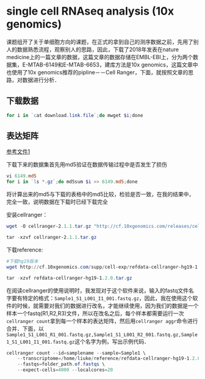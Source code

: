 # single cell RNAseq analysis (10x genomics)

课题组开了关于单细胞方向的课题，在正式的拿到自己的测序数据之前，先用了别人的数据熟悉流程，观察别人的思路，因此，下载了2018年发表在nature medicine上的一篇文章的数据，这篇文章的数据存储在EMBL-EBI上，分为两个数据集，E-MTAB-6149和E-MTAB-6653，建库方法是10x genomics，这篇文章中也使用了10x genomics推荐的pipline－－Cell Ranger，下面，就按照文章的思路，对数据进行分析．

## 下载数据

```powershell
for i in `cat download.link.file`;do mwget $i;done
```

## 表达矩阵

[参考文件1](https://support.10xgenomics.com/single-cell-gene-expression/software/pipelines/latest/what-is-cell-ranger)

下载下来的数据集首先用md5验证在数据传输过程中是否发生了损伤
```powershell
vi 6149.md5
for i in `ls *.gz`;do md5sum $i >> 6149.md5;done
```
将计算出来的md5与下载的表格中的md5比较，检验是否一致，在我的结果中，完全一致，说明数据在下载时已经下载完全

安装cellranger：
```powershell
wget -O cellranger-2.1.1.tar.gz "http://cf.10xgenomics.com/releases/cell-exp/cellranger-2.1.1.tar.gz?Expires=1532453768&Policy=eyJTdGF0ZW1lbnQiOlt7IlJlc291cmNlIjoiaHR0cDovL2NmLjEweGdlbm9taWNzLmNvbS9yZWxlYXNlcy9jZWxsLWV4cC9jZWxscmFuZ2VyLTIuMS4xLnRhci5neiIsIkNvbmRpdGlvbiI6eyJEYXRlTGVzc1RoYW4iOnsiQVdTOkVwb2NoVGltZSI6MTUzMjQ1Mzc2OH19fV19&Signature=CHM31vix7Nm2U6yPntuZX4rjIjcEvVL2y3ORUOF2Elo9AOOgXIFLWRocBGshtnonZcCYHu4A4VoQgRSYGFKEv6XSZEPbvToEt7tLxSq0KWIcWCfWdrJtcAJfOhj1YFVL~Fvjc-WDWdxmLenNYREQSbmFLn175Dn1sCGgKhuAmy3oJBbYwrULNraxinMhGEJKQm-vnr0C-FKRDLCnaMRoRpObIlncyJYYoGKv4SG2yaMh7d9Wqkc3Rt1IqNEDmC4jgLD8HuOYeKY6-fxQF4E-zh10LO9eU37YsHr3X8ng~W3IecfPKaU7hmMNCdZVKyxORIDbC~9p6-Is1bfNWWexxA__&Key-Pair-Id=APKAI7S6A5RYOXBWRPDA"

tar -xzvf cellranger-2.1.1.tar.gz
```

下载reference:
```powershell
#下载hg19版本
wget http://cf.10xgenomics.com/supp/cell-exp/refdata-cellranger-hg19-1.2.0.tar.gz

tar -xzvf refdata-cellranger-hg19-1.2.0.tar.gz
```

在阅读cellranger的使用说明时，我发现对于这个软件来说，输入的fastq文件名字要有特定的格式：`Sample1_S1_L001_I1_001.fastq.gz`，因此，我在使用这个软件的时候，就需要对我们的数据进行改名，才能继续使用，因为我们的数据是一个样本一个fastq(R1,R2,R3)文件，所以在改名之后，每个样本都需要运行一次`cellranger count`拿到每一个样本的表达矩阵，然后用`cellranger aggr`命令进行合并．下面，以`Sample1_S1_L001_R1_001.fastq.gz,Sample1_S1_L001_R2_001.fastq.gz,Sample1_S1_L001_I1_001.fastq.gz`这个名字为例，写出示例代码．

```powershell
cellranger count --id=samplename --sample=Sample1 \
    --transcriptome=/home/liuke/reference/refdata-cellranger-hg19-1.2.0 \
    --fastqs=folder_path.of.fastqs \
    --expect-cells=4000 --localcores=20
```

